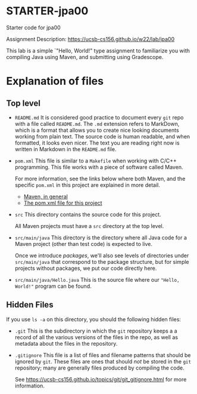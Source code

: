 # STARTER-jpa00

Starter code for jpa00

Assignment Description: <https://ucsb-cs156.github.io/w22/lab/jpa00>

This lab is a simple `"Hello, World!" type assignment to familiarize
you with compiling Java using Maven, and submitting using Gradescope.

# Explanation of files

## Top level

* `README.md` It is considered good practice to document every `git` repo
  with a file called `README.md`.  The `.md` extension refers to MarkDown,
  which is a format that allows you to create nice looking documents
  working from plain text.   The source code is human readable,
  and when formatted, it looks even nicer.  The text you are reading
  right now is written in Markdown in the `README.md` file.

  
* `pom.xml` This file is similar to a `Makefile`
  when working with C/C++ programming.  This file works with a piece of
  software called Maven.

  For more information, see the links below where both
  Maven, and the specific `pom.xml` in this project are explained in more detail.
  * [Maven, in general](https://ucsb-cs156.github.io/topics/maven)
  * [The pom.xml file for this project](https://ucsb-cs156.github.io/topics/maven_hello_world/)

* `src` This directory contains the source code for this project.

  All Maven projects must have a `src` directory at the top level.

* `src/main/java`  This directory is the directory where all Java code
  for a Maven project (other than test code) is expected to live.

  Once we introduce *packages*, we'll also see levels of directories
  under `src/main/java` that correspond to the package structure,
  but for simple projects without packages, we put our code directly here.

* `src/main/java/Hello.java`  This is the source file where our
  `"Hello, World!"` program can be found.


## Hidden Files

If you use `ls -a` on this directory, you should the following hidden files:

* `.git` This is the subdirectory in which the `git` repository keeps a
  a record of all the various versions of the files in the repo, as well
  as metadata about the files in the repository.
* `.gitignore` This file is a list of files and filename patterns that should
  be ignored by `git`.   These files are ones that should *not* be
  stored in the `git` repository; many are generally files produced
  by compiling the code.

  See <https://ucsb-cs156.github.io/topics/git/git_gitignore.html> for more
  information.

